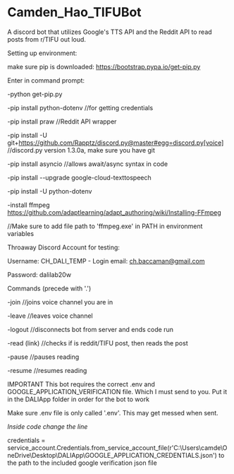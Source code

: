 # Camden_Hao_TIFUBot
A discord bot that utilizes Google's TTS API and the Reddit API to read posts from r/TIFU out loud. 



Setting up environment: 

make sure pip is downloaded: https://bootstrap.pypa.io/get-pip.py

Enter in command prompt: 

-python get-pip.py 

-pip install python-dotenv //for getting credentials 

-pip install praw //Reddit API wrapper 

-pip install -U git+https://github.com/Rapptz/discord.py@master#egg=discord.py[voice] //discord.py version 1.3.0a, make sure you have git

-pip install asyncio //allows await/async syntax in code 

-pip install --upgrade google-cloud-texttospeech

-pip install -U python-dotenv 



-install ffmpeg https://github.com/adaptlearning/adapt_authoring/wiki/Installing-FFmpeg

//Make sure to add file path to 'ffmpeg.exe' in PATH in environment variables 


Throaway Discord Account for testing: 

Username: CH_DALI_TEMP - Login email: ch.baccaman@gmail.com

Password: dalilab20w





Commands (precede with '.')

-join //joins voice channel you are in 

-leave //leaves voice channel 

-logout //disconnects bot from server and ends code run 

-read (link) //checks if is reddit/TIFU post, then reads the post 

-pause //pauses reading

-resume //resumes reading


IMPORTANT
This bot requires the correct .env and GOOGLE_APPLICATION_VERIFICATION file. Which I must send to you. Put it in the DALIApp folder in order for the bot to work

Make sure .env file is only called '.env'. This may get messed when sent.

*Inside code change the line* 

credentials = service_account.Credentials.from_service_account_file(r'C:\Users\camde\OneDrive\Desktop\DALIApp\GOOGLE_APPLICATION_CREDENTIALS.json') to the path to the included google verification json file

